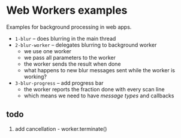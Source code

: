 # Web Workers examples

Examples for background processing in web apps.

* `1-blur` – does blurring in the main thread
* `2-blur-worker` – delegates blurring to background worker
  - we use one worker
  - we pass all parameters to the worker
  - the worker sends the result when done
  - what happens to new blur messages sent while the worker is working?
* `3-blur-progress` – add progress bar
  - the worker reports the fraction done with every scan line
  - which means we need to have _message types_ and callbacks


## todo

1. add cancellation - worker.terminate()
